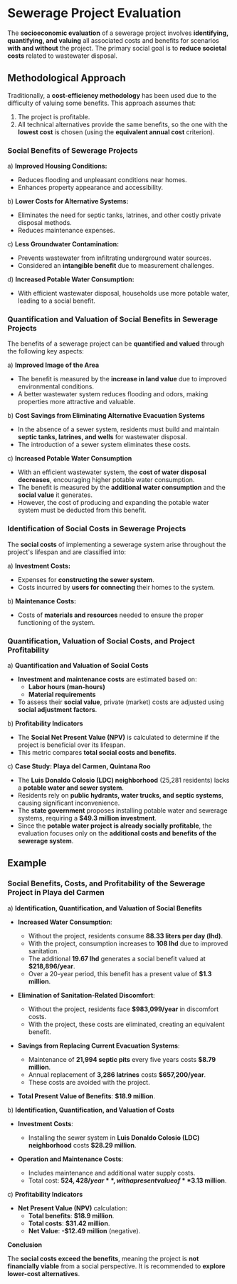 # Sewerage Project Evaluation

The **socioeconomic evaluation** of a sewerage project involves **identifying, quantifying, and valuing** all associated costs and benefits for scenarios **with and without** the project. The primary social goal is to **reduce societal costs** related to wastewater disposal.  

## **Methodological Approach**  
Traditionally, a **cost-efficiency methodology** has been used due to the difficulty of valuing some benefits. This approach assumes that:  
1. The project is profitable.  
2. All technical alternatives provide the same benefits, so the one with the **lowest cost** is chosen (using the **equivalent annual cost** criterion).  

### **Social Benefits of Sewerage Projects**  
a) **Improved Housing Conditions:**  
   - Reduces flooding and unpleasant conditions near homes.  
   - Enhances property appearance and accessibility.  

b) **Lower Costs for Alternative Systems:**  
   - Eliminates the need for septic tanks, latrines, and other costly private disposal methods.  
   - Reduces maintenance expenses.  

c) **Less Groundwater Contamination:**  
   - Prevents wastewater from infiltrating underground water sources.  
   - Considered an **intangible benefit** due to measurement challenges.  

d) **Increased Potable Water Consumption:**  
   - With efficient wastewater disposal, households use more potable water, leading to a social benefit.

### **Quantification and Valuation of Social Benefits in Sewerage Projects**  

The benefits of a sewerage project can be **quantified and valued** through the following key aspects:  

a) **Improved Image of the Area**
   - The benefit is measured by the **increase in land value** due to improved environmental conditions.  
   - A better wastewater system reduces flooding and odors, making properties more attractive and valuable.  

b) **Cost Savings from Eliminating Alternative Evacuation Systems**  
   - In the absence of a sewer system, residents must build and maintain **septic tanks, latrines, and wells** for wastewater disposal.  
   - The introduction of a sewer system eliminates these costs.  

c) **Increased Potable Water Consumption**  
   - With an efficient wastewater system, the **cost of water disposal decreases**, encouraging higher potable water consumption.  
   - The benefit is measured by the **additional water consumption** and the **social value** it generates.  
   - However, the cost of producing and expanding the potable water system must be deducted from this benefit.

### **Identification of Social Costs in Sewerage Projects**  

The **social costs** of implementing a sewerage system arise throughout the project's lifespan and are classified into:  

a) **Investment Costs:**  
   - Expenses for **constructing the sewer system**.  
   - Costs incurred by **users for connecting** their homes to the system.  

b) **Maintenance Costs:**  
   - Costs of **materials and resources** needed to ensure the proper functioning of the system.

### **Quantification, Valuation of Social Costs, and Project Profitability**  

a) **Quantification and Valuation of Social Costs**  
   - **Investment and maintenance costs** are estimated based on:  
      - **Labor hours (man-hours)**  
      - **Material requirements**  
   - To assess their **social value**, private (market) costs are adjusted using **social adjustment factors**.  

b) **Profitability Indicators**  
   - The **Social Net Present Value (NPV)** is calculated to determine if the project is beneficial over its lifespan.  
   - This metric compares **total social costs and benefits**.  

c) **Case Study: Playa del Carmen, Quintana Roo**  
   - The **Luis Donaldo Colosio (LDC) neighborhood** (25,281 residents) lacks a **potable water and sewer system**.  
   - Residents rely on **public hydrants, water trucks, and septic systems**, causing significant inconvenience.  
   - The **state government** proposes installing potable water and sewerage systems, requiring a **$49.3 million investment**.  
   - Since the **potable water project is already socially profitable**, the evaluation focuses only on the **additional costs and benefits of the sewerage system**.

## Example
### **Social Benefits, Costs, and Profitability of the Sewerage Project in Playa del Carmen**  

a) **Identification, Quantification, and Valuation of Social Benefits**  

- **Increased Water Consumption**:  
  - Without the project, residents consume **88.33 liters per day (lhd)**.  
  - With the project, consumption increases to **108 lhd** due to improved sanitation.  
  - The additional **19.67 lhd** generates a social benefit valued at **$218,896/year**.  
  - Over a 20-year period, this benefit has a present value of **$1.3 million**.  

- **Elimination of Sanitation-Related Discomfort**:  
  - Without the project, residents face **$983,099/year** in discomfort costs.  
  - With the project, these costs are eliminated, creating an equivalent benefit.  

- **Savings from Replacing Current Evacuation Systems**:  
  - Maintenance of **21,994 septic pits** every five years costs **$8.79 million**.  
  - Annual replacement of **3,286 latrines** costs **$657,200/year**.  
  - These costs are avoided with the project.  

- **Total Present Value of Benefits**: **$18.9 million**.  

b) **Identification, Quantification, and Valuation of Costs**  

- **Investment Costs**:  
  - Installing the sewer system in **Luis Donaldo Colosio (LDC) neighborhood** costs **$28.29 million**.  

- **Operation and Maintenance Costs**:  
  - Includes maintenance and additional water supply costs.  
  - Total cost: **$524,428/year**, with a present value of **$3.13 million**.  

c) **Profitability Indicators**  

- **Net Present Value (NPV)** calculation:  
  - **Total benefits**: **$18.9 million**.  
  - **Total costs**: **$31.42 million**.  
  - **Net Value**: **-$12.49 million** (negative).  

**Conclusion**  

The **social costs exceed the benefits**, meaning the project is **not financially viable** from a social perspective. It is recommended to **explore lower-cost alternatives**.

